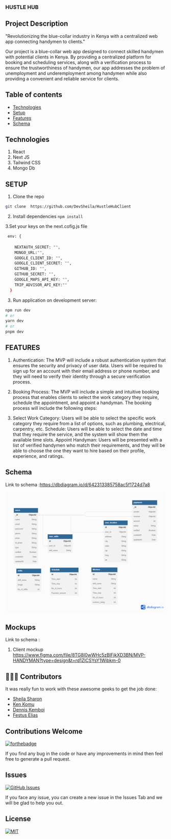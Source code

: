 ### HUSTLE HUB

## Project Description

"Revolutionizing the blue-collar industry in Kenya with a centralized web app connecting handymen to clients."

Our project is a blue-collar web app designed to connect skilled handymen with potential clients in Kenya. By providing a centralized platform for booking and scheduling services, along with a verification process to ensure the trustworthiness of handymen, our app addresses the problem of unemployment and underemployment among handymen while also providing a convenient and reliable service for clients. 

## Table of contents
* [Technologies](#technologies)
* [Setup](#setup)
* [Features](#features)
* [Schema](#schema)

## Technologies

1. React
2. Next JS
3. Tailwind CSS
4. Mongo Db

## SETUP
1. Clone the repo 
```bash
git clone  https://github.com/DevSheila/HustleHubClient
```
2. Install dependencies
```npm install```

3.Set your keys on the  next.cofig.js file
```bash
 env: {
  
    NEXTAUTH_SECRET: "",
    MONGO_URL:"",
    GOOGLE_CLIENT_ID: "",
    GOOGLE_CLIENT_SECRET: "",
    GITHUB_ID: "",
    GITHUB_SECRET: "",
    GOOGLE_MAPS_API_KEY: "",
    TRIP_ADVISOR_API_KEY:""
  }
```
3. Run application on development server:

```bash
npm run dev
# or
yarn dev
# or
pnpm dev
```

## FEATURES
1. Authentication: The MVP will include a robust authentication system that ensures the security and privacy of user data. Users will be required to sign up for an account with their email address or phone number, and they will need to verify their identity through a secure verification process.
 
2. Booking Process: The MVP will include a simple and intuitive booking process that enables clients to select the work category they require, schedule the appointment, and appoint a handyman. The booking process will include the following steps:
 
3. Select Work Category: Users will be able to select the specific work category they require from a list of options, such as plumbing, electrical, carpentry, etc.
Schedule: Users will be able to select the date and time that they require the service, and the system will show them the available time slots.
Appoint Handyman: Users will be presented with a list of verified handymen who match their requirements, and they will be able to choose the one they want to hire based on their profile, experience, and ratings.

## Schema

Link to schema :https://dbdiagram.io/d/642313385758ac5f1724d7a8

![Alt text](https://github.com/DevSheila/blue-collar-web-app/blob/main/public/screenshots/Schema1.png "Schema Diagram")
## Mockups

Link to schema :
1. Client mockup https://www.figma.com/file/8TG8I0wWHc5zBlFjkXD3BN/MVP-HANDYMAN?type=design&t=rd1ZlCSYsY1Wibkm-0

## 👨🏼‍💻 Contributors
It was really fun to work with these awesome geeks to get the job done:

* [Sheila Sharon](https://github.com/DevSheila)
* [Ken Komu](https://github.com/kenkomu)
* [Dennis Kemboi](https://github.com/denniskemboi9 )
* [Festus Elias ](https://github.com/Kogalloh043)


## Contributions Welcome
[![forthebadge](https://forthebadge.com/images/badges/built-with-love.svg)](#)

If you find any bug in the code or have any improvements in mind then feel free to generate a pull request.

## Issues
[![GitHub Issues](https://img.shields.io/github/issues/DevSheila/blue-collar-web-app.svg?style=flat&label=Issues&maxAge=2592000)](https://www.github.com/DevSheila/blue-collar-web-app)

If you face any issue, you can create a new issue in the Issues Tab and we  will be glad to help you out.
## License
[![MIT](https://img.shields.io/cocoapods/l/AFNetworking.svg?style=style&label=License&maxAge=2592000)](../master/LICENSE)



